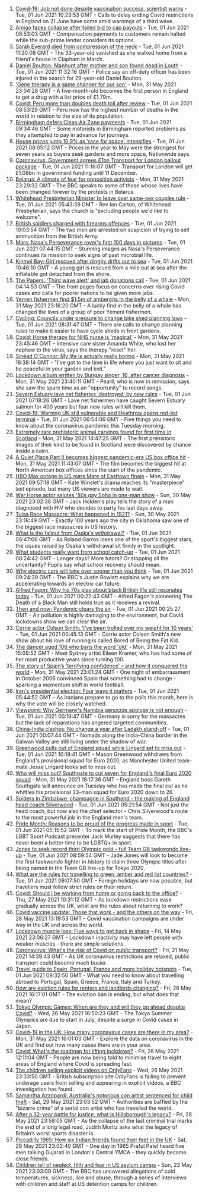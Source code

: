 1. [Covid-19: Job not done despite vaccination success, scientist warns](https://www.bbc.co.uk/news/uk-57313399) - Tue, 01 Jun 2021 10:23:53 GMT - Calls to delay ending Covid restrictions in England on 21 June have come amid warnings of a third wave.
2. [Amigo faces collapse after failed bid to cap payouts](https://www.bbc.co.uk/news/business-57314517) - Tue, 01 Jun 2021 08:53:03 GMT - Compensation payments to customers remain halted while the sub-prime lender considers its options.
3. [Sarah Everard died from compression of the neck](https://www.bbc.co.uk/news/uk-england-london-57260746) - Tue, 01 Jun 2021 11:20:08 GMT - The 33-year-old vanished as she walked home from a friend's house in Clapham in March.
4. [Daniel Boulton: Manhunt after mother and son found dead in Louth](https://www.bbc.co.uk/news/uk-england-lincolnshire-57313745) - Tue, 01 Jun 2021 11:32:16 GMT - Police say an off-duty officer has been injured in the search for 29-year-old Daniel Boulton.
5. ['Gene therapy is a game changer for our son'](https://www.bbc.co.uk/news/uk-57309613) - Mon, 31 May 2021 23:04:28 GMT - A five-month-old becomes the first person in England to get a drug with a list price of £1.79m.
6. [Covid: Peru more than doubles death toll after review](https://www.bbc.co.uk/news/world-latin-america-57307861) - Tue, 01 Jun 2021 08:53:29 GMT - Peru now has the highest number of deaths in the world in relation to the size of its population.
7. [Birmingham defers Clean Air Zone payments](https://www.bbc.co.uk/news/uk-england-birmingham-57314570) - Tue, 01 Jun 2021 09:34:46 GMT - Some motorists in Birmingham reported problems as they attempted to pay in advance for journeys.
8. [House prices jump 10.9% as 'race for space' intensifies](https://www.bbc.co.uk/news/business-57313700) - Tue, 01 Jun 2021 08:05:12 GMT - Prices in the year to May were the strongest for seven years as buyers seek gardens and more space, Nationwide says.
9. [Coronavirus: Government agrees £1bn Transport for London bailout package](https://www.bbc.co.uk/news/uk-england-london-57315385) - Tue, 01 Jun 2021 11:16:07 GMT - Transport for London will get £1.08bn in government funding until 11 December.
10. [Belarus: A climate of fear for opposition activists](https://www.bbc.co.uk/news/world-europe-57309939) - Mon, 31 May 2021 23:29:32 GMT - The BBC speaks to some of those whose lives have been changed forever by the protests in Belarus.
11. [Whitehead Presbyterian Minister to leave over same-sex couples rule](https://www.bbc.co.uk/news/uk-northern-ireland-57311211) - Tue, 01 Jun 2021 05:43:39 GMT - Rev Ian Carton, of Whitehead Presbyterian, says the church is "excluding people we'd like to welcome".
12. [British soldiers charged with firearms offences](https://www.bbc.co.uk/news/uk-england-berkshire-57316300) - Tue, 01 Jun 2021 10:03:54 GMT - The two men are arrested on suspicion of trying to sell ammunition from the British Army.
13. [Mars: Nasa's Perseverance rover's first 100 days in pictures](https://www.bbc.co.uk/news/in-pictures-57233756) - Tue, 01 Jun 2021 07:44:15 GMT - Stunning images as Nasa's Perseverance continues its mission to seek signs of past microbial life.
14. [Kinmel Bay: Girl rescued after dinghy drifts out to sea](https://www.bbc.co.uk/news/uk-wales-57317332) - Tue, 01 Jun 2021 10:46:10 GMT - A young girl is rescued from a mile out at sea after the inflatable got detached from the shore.
15. [The Papers: 'Third wave alert' and jab donations call](https://www.bbc.co.uk/news/blogs-the-papers-57311241) - Tue, 01 Jun 2021 04:14:53 GMT - The front pages focus on concerns over rising Covid cases and calls for poorer nations to be given more jabs.
16. [Yemen fishermen find $1.5m of ambergris in the belly of a whale](https://www.bbc.co.uk/news/world-middle-east-57288265) - Mon, 31 May 2021 23:16:20 GMT - A lucky find in the belly of a whale has changed the lives of a group of poor Yemeni fishermen.
17. [Cycling: Councils under pressure to change bike shed planning laws](https://www.bbc.co.uk/news/uk-england-57159538) - Tue, 01 Jun 2021 08:31:47 GMT - There are calls to change planning rules to make it easier to have cycle sheds in front gardens.
18. [Covid: Horse therapy for NHS nurse is 'magical'](https://www.bbc.co.uk/news/uk-england-leicestershire-57248412) - Mon, 31 May 2021 23:45:46 GMT - Intensive care sister Amanda White, who lost her nephew to the virus, says the therapy "reset" her.
19. [Sinéad O'Connor: My life is actually really boring](https://www.bbc.co.uk/news/entertainment-arts-57305364) - Mon, 31 May 2021 16:38:14 GMT - "I've got to the time in life where you just want to sit and be peaceful in your garden and knit."
20. [Lockdown album written by Bungay singer, 16, after cancer diagnosis](https://www.bbc.co.uk/news/uk-england-suffolk-57275893) - Mon, 31 May 2021 23:40:11 GMT - Pearll, who is now in remission, says she saw the spare time as an "opportunity" to record songs.
21. [Severn Estuary lave net fisheries 'destroyed' by new rules](https://www.bbc.co.uk/news/uk-wales-57281615) - Tue, 01 Jun 2021 07:18:26 GMT - Lave net fishermen have caught Severn Estuary salmon for 400 years but fear new rules will kill them.
22. [Covid-19: Warning UK still vulnerable and Heathrow opens red-list terminal](https://www.bbc.co.uk/news/uk-57310997) - Tue, 01 Jun 2021 06:54:06 GMT - Five things you need to know about the coronavirus pandemic this Tuesday morning.
23. [Extremely rare prehistoric animal carvings found for first time in Scotland](https://www.bbc.co.uk/news/uk-scotland-57304921) - Mon, 31 May 2021 14:47:25 GMT - The first prehistoric images of their kind to be found in Scotland were discovered by chance inside a cairn.
24. [A Quiet Place Part II becomes biggest pandemic-era US box office hit](https://www.bbc.co.uk/news/entertainment-arts-57305362) - Mon, 31 May 2021 11:43:07 GMT - The film becomes the biggest hit at North American box offices since the start of the pandemic.
25. [HBO Max outage in US mars Mare of Easttown finale](https://www.bbc.co.uk/news/entertainment-arts-57305355) - Mon, 31 May 2021 09:57:18 GMT - Kate Winslet's drama reaches its "masterpiece" last episode, but many US viewers are made to wait.
26. [War Horse actor salutes '80s gay Soho in one-man show](https://www.bbc.co.uk/news/entertainment-arts-57239621) - Sun, 30 May 2021 23:02:36 GMT - Jack Holden's play tells the story of a man diagnosed with HIV who decides to party his last days away.
27. [Tulsa Race Massacre: What happened in 1921?](https://www.bbc.co.uk/news/newsbeat-53108682) - Sun, 30 May 2021 23:18:49 GMT - Exactly 100 years ago the city in Oklahoma saw one of the biggest race massacres in US history.
28. [What is the fallout from Osaka's withdrawal?](https://www.bbc.co.uk/sport/tennis/57311128) - Tue, 01 Jun 2021 06:47:06 GMT - As Roland Garros loses one of the sport's biggest stars, the issues raised by Osaka's withdrawal sit firmly in the spotlight.
29. [What students really want from school catch-up](https://www.bbc.co.uk/news/education-57246697) - Tue, 01 Jun 2021 08:24:42 GMT - Longer days? More tutors? Or stopping all the uncertainty? Pupils say what school recovery should mean.
30. [Why electric cars will take over sooner than you think](https://www.bbc.co.uk/news/business-57253947) - Tue, 01 Jun 2021 09:24:39 GMT - The BBC's Justin Rowlatt explains why we are accelerating towards an electric car future.
31. [Alfred Fagon: Why his 70s play about black British life still resonates today](https://www.bbc.co.uk/news/entertainment-arts-57176630) - Tue, 01 Jun 2021 00:22:43 GMT - Alfred Fagon's pioneering The Death of a Black Man still holds true as it receives a revival.
32. [Then and now: Pandemic clears the air](https://www.bbc.co.uk/news/science-environment-57149747) - Tue, 01 Jun 2021 00:25:27 GMT - Air pollution is highly damaging to the environment, but Covid lockdowns show we can clear the air.
33. [Corrie actor Colson Smith: 'I've been trolled over my weight for 10 years'](https://www.bbc.co.uk/news/newsbeat-57234368) - Tue, 01 Jun 2021 00:45:13 GMT - Corrie actor Colson Smith's new show about his love of running is called Bored of Being the Fat Kid.
34. [The dancer aged 106 who bans the word 'old'](https://www.bbc.co.uk/news/world-australia-57250509) - Mon, 31 May 2021 15:09:52 GMT - Meet Sydney artist Eileen Kramer, who has had some of her most productive years since turning 100.
35. [The story of Spain’s ‘terrifying confidence’ – and how it conquered the world](https://www.bbc.co.uk/sport/football/52707715) - Mon, 31 May 2021 23:01:24 GMT - One night of embarrassment in October 2006 convinced Spain that something had to change - sparking a momentum shift in world football.
36. [Iran's presidential election: Four ways it matters](https://www.bbc.co.uk/news/world-middle-east-57097664) - Tue, 01 Jun 2021 05:44:52 GMT - As Iranians prepare to go to the polls this month, here is why the vote will be closely watched.
37. [Viewpoint: Why Germany's Namibia genocide apology is not enough](https://www.bbc.co.uk/news/world-africa-57306144) - Tue, 01 Jun 2021 00:19:47 GMT - Germany is sorry for the massacres but the lack of reparations has angered targeted communities.
38. [China-India clashes: No change a year after Ladakh stand-off](https://www.bbc.co.uk/news/world-asia-57234024) - Tue, 01 Jun 2021 00:07:44 GMT - Nomads along the India-China border in the Galwan Valley are still living under the shadow of war.
39. [Greenwood pulls out of England squad while Lingard set to miss out](https://www.bbc.co.uk/sport/football/57314442) - Tue, 01 Jun 2021 10:19:41 GMT - Mason Greenwood withdraws from England's provisional squad for Euro 2020, as Manchester United team-mate Jesse Lingard looks set to miss out.
40. [Who will miss out? Southgate to cut seven for England's final Euro 2020 squad](https://www.bbc.co.uk/sport/football/57305821) - Mon, 31 May 2021 18:17:36 GMT - England boss Gareth Southgate will announce on Tuesday who has made the final cut as he whittles his provisional 33-man squad for Euro 2020 down to 26.
41. [Spiders in Zimbabwe, champagne in Southend - the making of England head coach Silverwood](https://www.bbc.co.uk/sport/cricket/57307259) - Tue, 01 Jun 2021 05:21:54 GMT - Not just the head coach, but now also the chief selector - Chris Silverwood's route to the most powerful job in the England men's team.
42. [Pride Month: Reasons to be proud of the progress made in sport](https://www.bbc.co.uk/sport/57284004) - Tue, 01 Jun 2021 05:15:52 GMT - To mark the start of Pride Month, the BBC's LGBT Sport Podcast presenter Jack Murley suggests that there has never been a better time to be LGBTQ+ in sport.
43. [Jones to seek record third Olympic gold - full Team GB taekwondo line-up](https://www.bbc.co.uk/sport/taekwondo/57311465) - Tue, 01 Jun 2021 08:59:54 GMT - Jade Jones will look to become the first taekwondo fighter in history to claim three Olympic titles after being named in the Team GB line-up for Tokyo 2020.
44. [What are the rules for travelling to green, amber and red list countries?](https://www.bbc.co.uk/news/explainers-52544307) - Tue, 01 Jun 2021 09:07:50 GMT - Foreign holidays are now possible, but travellers must follow strict rules on their return.
45. [Covid: Should I be working from home or going back to the office?](https://www.bbc.co.uk/news/business-52567567) - Thu, 27 May 2021 10:31:12 GMT - As lockdown restrictions ease gradually across the UK, what are the rules about returning to work?
46. [Covid vaccine update: Those that work - and the others on the way](https://www.bbc.co.uk/news/health-51665497) - Fri, 28 May 2021 13:19:53 GMT - Covid vaccination campaigns are under way in the UK and across the world.
47. [Lockdown muscle loss: Five ways to get back in shape](https://www.bbc.co.uk/news/uk-56887390) - Fri, 14 May 2021 23:06:27 GMT - Lockdown inactivity may have left people with weaker muscles - there are simple solutions.
48. [Coronavirus: What's the risk of Covid on public transport?](https://www.bbc.co.uk/news/health-51736185) - Fri, 21 May 2021 14:39:43 GMT - As UK coronavirus restrictions are relaxed, public transport could become much busier.
49. [Travel guide to Spain, Portugal, France and more holiday hotspots](https://www.bbc.co.uk/news/explainers-56997931) - Tue, 01 Jun 2021 09:32:50 GMT - What you need to know about travelling abroad to Portugal, Spain, Greece, France, Italy and Turkey.
50. [How are eviction rules for renters and landlords changing?](https://www.bbc.co.uk/news/explainers-53860154) - Fri, 28 May 2021 16:17:01 GMT - The eviction ban is ending, but what does that mean?
51. [Tokyo Olympic Games: When are they and will they go ahead despite Covid?](https://www.bbc.co.uk/news/world-asia-57240044) - Wed, 26 May 2021 16:50:23 GMT - The Tokyo Summer Olympics are due to start in July, despite a surge in Covid cases in Japan.
52. [Covid-19 in the UK: How many coronavirus cases are there in my area?](https://www.bbc.co.uk/news/uk-51768274) - Mon, 31 May 2021 16:01:03 GMT - Explore the data on coronavirus in the UK and find out how many cases there are in your area.
53. [Covid: What's the roadmap for lifting lockdown?](https://www.bbc.co.uk/news/explainers-52530518) - Fri, 28 May 2021 12:11:04 GMT - People are now being told to minimise travel to eight areas of England where Covid is spreading fast.
54. [The children selling explicit videos on OnlyFans](https://www.bbc.co.uk/news/uk-57255983) - Wed, 26 May 2021 23:33:50 GMT - British subscription site OnlyFans is failing to prevent underage users from selling and appearing in explicit videos, a BBC investigation has found.
55. [Samantha Azzopardi: Australia's notorious con artist sentenced for child theft](https://www.bbc.co.uk/news/world-australia-57284621) - Sat, 29 May 2021 23:03:52 GMT - Authorities are baffled by the "bizarre crime" of a serial con artist who has travelled the world.
56. [After a 32-year battle for justice, what is Hillsborough's legacy?](https://www.bbc.co.uk/news/uk-57281398) - Fri, 28 May 2021 23:58:05 GMT - As the collapse of the last criminal trial marks the end of a long legal road, Judith Moritz asks what the legacy of Britain’s worst sports disaster is.
57. [Piccadilly 1965: How six Indian friends found their feet in the UK](https://www.bbc.co.uk/news/stories-57285369) - Sat, 29 May 2021 23:02:40 GMT - One day in 1965 Praful Patel heard five men talking Gujarati in London's Central YMCA - they quickly became close friends.
58. [Children tell of neglect, filth and fear in US asylum camps](https://www.bbc.co.uk/news/world-us-canada-57149721) - Sun, 23 May 2021 23:03:09 GMT - The BBC has uncovered allegations of cold temperatures, sickness, lice and abuse, through a series of interviews with children and staff at US detention camps for children.
